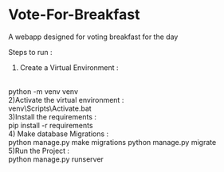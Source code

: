 # Vote-For-Breakfast
A webapp designed for voting breakfast for the day


Steps to run :
<br>
1) Create a Virtual Environment :
<br>
      python -m venv venv
      <br>
2)Activate the virtual environment : 
<br>
      venv\Scripts\Activate.bat
      <br>
3)Install the requirements :
<br>
      pip install -r requirements
      <br>
4) Make database Migrations :
<br>
      python manage.py make migrations
      python manage.py migrate
      <br>
5)Run the Project :
<br>
      python manage.py runserver
      
